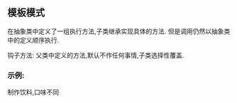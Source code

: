 ## 模板模式
在抽象类中定义了一组执行方法,子类继承实现具体的方法.
但是调用仍然以抽象类中的定义顺序执行.

钩子方法:
父类中定义的方法,默认不作任何事情,子类选择性覆盖.

### 示例: 
制作饮料,口味不同